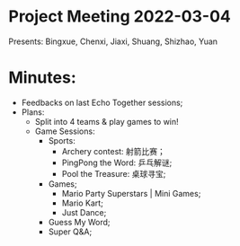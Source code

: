 # Project Meeting 2022-03-04

Presents: Bingxue, Chenxi, Jiaxi, Shuang, Shizhao, Yuan

# Minutes:

* Feedbacks on last Echo Together sessions;
* Plans:
  * Split into 4 teams & play games to win!
  * Game Sessions:
    * Sports:
      * Archery contest: 射箭比赛；
      * PingPong the Word: 乒乓解谜;
      * Pool the Treasure: 桌球寻宝;
    * Games;
      * Mario Party Superstars | Mini Games;
      * Mario Kart;
      * Just Dance;
    * Guess My Word;
    * Super Q&A;
